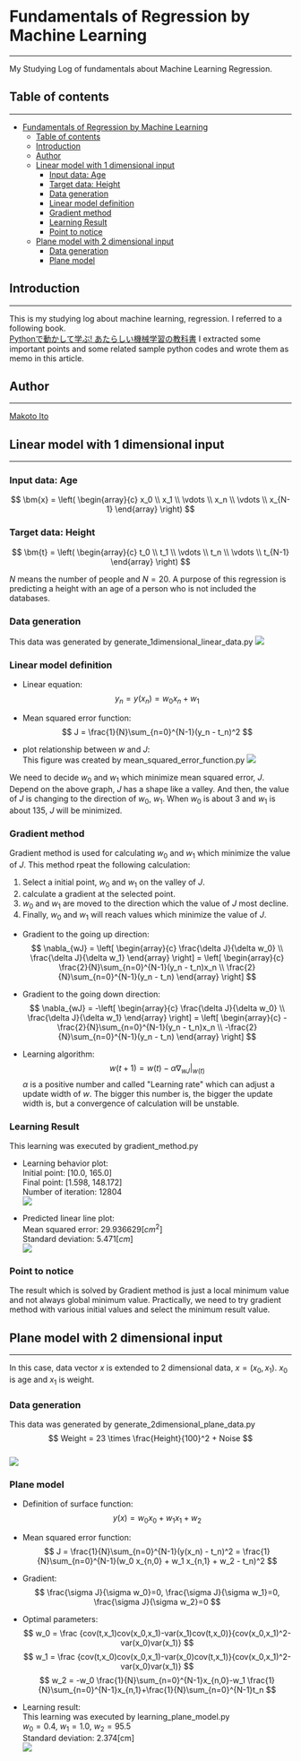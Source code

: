 # Fundamentals of Regression by Machine Learning
---
My Studying Log of fundamentals about Machine Learning Regression.

## Table of contents
---
<!-- TOC -->

- [Fundamentals of Regression by Machine Learning](#fundamentals-of-regression-by-machine-learning)
    - [Table of contents](#table-of-contents)
    - [Introduction](#introduction)
    - [Author](#author)
    - [Linear model with 1 dimensional input](#linear-model-with-1-dimensional-input)
        - [Input data: Age](#input-data-age)
        - [Target data: Height](#target-data-height)
        - [Data generation](#data-generation)
        - [Linear model definition](#linear-model-definition)
        - [Gradient method](#gradient-method)
        - [Learning Result](#learning-result)
        - [Point to notice](#point-to-notice)
    - [Plane model with 2 dimensional input](#plane-model-with-2-dimensional-input)
        - [Data generation](#data-generation-1)
        - [Plane model](#plane-model)

<!-- /TOC -->

## Introduction
---
This is my studying log about machine learning, regression. I referred to a following book.  
[Pythonで動かして学ぶ! あたらしい機械学習の教科書](https://www.amazon.co.jp/Python%E3%81%A7%E5%8B%95%E3%81%8B%E3%81%97%E3%81%A6%E5%AD%A6%E3%81%B6%EF%BC%81-%E3%81%82%E3%81%9F%E3%82%89%E3%81%97%E3%81%84%E6%A9%9F%E6%A2%B0%E5%AD%A6%E7%BF%92%E3%81%AE%E6%95%99%E7%A7%91%E6%9B%B8-%E4%BC%8A%E8%97%A4-%E7%9C%9F-ebook/dp/B078767Y56/ref=sr_1_12?__mk_ja_JP=%E3%82%AB%E3%82%BF%E3%82%AB%E3%83%8A&keywords=%E6%A9%9F%E6%A2%B0%E5%AD%A6%E7%BF%92&qid=1556694357&s=gateway&sr=8-12)
I extracted some important points and some related sample python codes and wrote them as memo in this article.  

## Author
---
[Makoto Ito](https://researchmap.jp/itomakoto/)

## Linear model with 1 dimensional input
---
### Input data: Age  
$$
  \bm{x} = \left(
    \begin{array}{c}
      x_0 \\
      x_1 \\
      \vdots \\
      x_n \\
      \vdots \\
      x_{N-1}
    \end{array}
  \right)
$$

### Target data: Height  
$$
  \bm{t} = \left(
    \begin{array}{c}
      t_0 \\
      t_1 \\
      \vdots \\
      t_n \\
      \vdots \\
      t_{N-1}
    \end{array}
  \right)
$$

$N$ means the number of people and $N = 20$. A purpose of this regression is predicting a height with an age of a person who is not included the databases.  

### Data generation
This data was generated by generate_1dimensional_linear_data.py
![](2019-05-01-17-12-16.png)

### Linear model definition

* Linear equation:
$$
  y_n = y(x_n) = w_0x_n + w_1
$$

* Mean squared error function:
$$
  J = \frac{1}{N}\sum_{n=0}^{N-1}(y_n - t_n)^2
$$

* plot relationship between $w$ and $J$:  
This figure was created by mean_squared_error_function.py
![](2019-05-01-22-07-38.png)

We need to decide $w_0$ and $w_1$ which minimize mean squared error, $J$. Depend on the above graph, $J$ has a shape like a valley. And then, the value of $J$ is changing to the direction of $w_0$, $w_1$. 
When $w_0$ is about 3 and $w_1$ is about 135, $J$ will be minimized.  

### Gradient method
Gradient method is used for calculating $w_0$ and $w_1$ which minimize the value of $J$. This method rpeat the following calculation:
1. Select a initial point, $w_0$ and $w_1$ on the valley of $J$.
2. calculate a gradient at the selected point.
3. $w_0$ and $w_1$ are moved to the direction which the value of $J$ most decline.
4. Finally, $w_0$ and $w_1$ will reach values which minimize the value of $J$.

* Gradient to the going up direction:
$$
  \nabla_{wJ} = \left[
    \begin{array}{c}
      \frac{\delta J}{\delta w_0} \\
      \frac{\delta J}{\delta w_1}
    \end{array}
  \right] = \left[
    \begin{array}{c}
      \frac{2}{N}\sum_{n=0}^{N-1}(y_n - t_n)x_n \\
      \frac{2}{N}\sum_{n=0}^{N-1}(y_n - t_n)
    \end{array}
  \right]
$$

* Gradient to the going down direction:
$$
  \nabla_{wJ} = -\left[
    \begin{array}{c}
      \frac{\delta J}{\delta w_0} \\
      \frac{\delta J}{\delta w_1}
    \end{array}
  \right] = \left[
    \begin{array}{c}
      -\frac{2}{N}\sum_{n=0}^{N-1}(y_n - t_n)x_n \\
      -\frac{2}{N}\sum_{n=0}^{N-1}(y_n - t_n)
    \end{array}
  \right]
$$

* Learning algorithm:
$$
    w(t+1) = w(t) - \alpha \nabla_{wJ}|_{w(t)}
$$
$\alpha$ is a positive number and called "Learning rate" which can adjust a update width of $w$. The bigger this number is, the bigger the update width is, but a convergence of calculation will be unstable.  

### Learning Result
This learning was executed by gradient_method.py
* Learning behavior plot:  
Initial point: [10.0, 165.0]  
Final point: [1.598, 148.172]  
Number of iteration: 12804  
![](2019-05-02-16-58-31.png)  

* Predicted linear line plot:  
Mean squared error: 29.936629[$cm^2$]  
Standard deviation: 5.471[$cm$]  
![](2019-05-02-17-06-59.png)

### Point to notice

The result which is solved by Gradient method is just a local minimum value and not always global minimum value. Practically, we need to try gradient method with various initial values and select the minimum result value.  

## Plane model with 2 dimensional input
---
In this case, data vector $x$ is extended to 2 dimensional data, $x=(x_0, x_1)$. $x_0$ is age and $x_1$ is weight.  

### Data generation
This data was generated by generate_2dimensional_plane_data.py  
$$
  Weight = 23 \times \frac{Height}{100}^2 + Noise
$$  
![](2019-05-03-15-50-31.png)

### Plane model
* Definition of surface function:  
$$
  y(x) = w_0 x_0 + w_1 x_1 + w_2
$$

* Mean squared error function:  
$$
  J = \frac{1}{N}\sum_{n=0}^{N-1}(y(x_n) - t_n)^2 = \frac{1}{N}\sum_{n=0}^{N-1}(w_0 x_{n,0} + w_1 x_{n,1} + w_2 - t_n)^2
$$

* Gradient:  
$$
  \frac{\sigma J}{\sigma w_0}=0, \frac{\sigma J}{\sigma w_1}=0, \frac{\sigma J}{\sigma w_2}=0
$$

* Optimal parameters:  
$$
  w_0 = \frac {cov(t,x_1)cov(x_0,x_1)-var(x_1)cov(t,x_0)}{cov(x_0,x_1)^2-var(x_0)var(x_1)}
$$
$$
  w_1 = \frac {cov(t,x_0)cov(x_0,x_1)-var(x_0)cov(t,x_1)}{cov(x_0,x_1)^2-var(x_0)var(x_1)}
$$
$$
  w_2 = -w_0 \frac{1}{N}\sum_{n=0}^{N-1}x_{n,0}-w_1 \frac{1}{N}\sum_{n=0}^{N-1}x_{n,1}+\frac{1}{N}\sum_{n=0}^{N-1}t_n
$$

* Learning result:  
This learning was executed by learning_plane_model.py  
$w_0=0.4$, $w_1=1.0$, $w_2=95.5$  
Standard deviation: 2.374[cm]  
![](2019-05-03-17-37-43.png)
